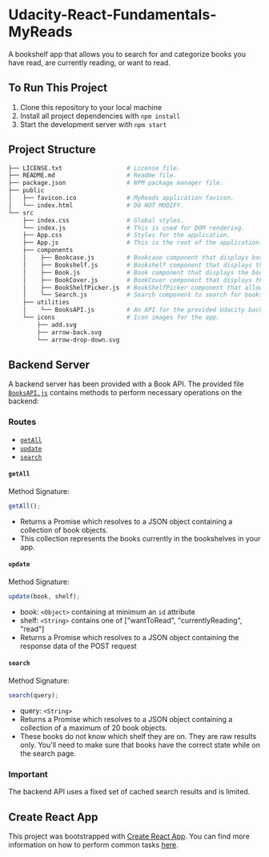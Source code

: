 # Udacity-React-Fundamentals-MyReads

A bookshelf app that allows you to search for and categorize books you have read, are currently reading, or want to read.

## To Run This Project

1. Clone this repository to your local machine
1. Install all project dependencies with `npm install`
1. Start the development server with `npm start`

## Project Structure

```bash
├── LICENSE.txt                  # License file.
├── README.md                    # Readme file.
├── package.json                 # NPM package manager file.
├── public
│   ├── favicon.ico              # MyReads application favicon.
│   └── index.html               # DO NOT MODIFY.
└── src
    ├── index.css                # Global styles.
    └── index.js                 # This is used for DOM rendering.
    ├── App.css                  # Styles for the application.
    ├── App.js                   # This is the root of the application.
    ├── components
    │    ├── Bookcase.js         # Bookcase component that displays books organized into different shelves.
    │    ├── Bookshelf.js        # Bookshelf component that displays the books on a shelf.
    │    ├── Book.js             # Book component that displays the book details.
    │    ├── BookCover.js        # BookCover component that displays the cover of a book.
    │    ├── BookShelfPicker.js  # BookShelfPicker component that allows the selection of a shelf for a book.
    │    └── Search.js           # Search component to search for books.
    ├── utilities
    │    └── BooksAPI.js         # An API for the provided Udacity backend. Instructions for the methods are below.
    └── icons                    # Icon images for the app.
        ├── add.svg
        ├── arrow-back.svg
        └── arrow-drop-down.svg
```

## Backend Server

A backend server has been provided with a Book API. The provided file [`BooksAPI.js`](./myreads-app/src/utilities/BooksAPI.js) contains methods to perform necessary operations on the backend:

### Routes

- [`getAll`](#getall)
- [`update`](#update)
- [`search`](#search)

#### `getAll`

Method Signature:

```js
getAll();
```

- Returns a Promise which resolves to a JSON object containing a collection of book objects.
- This collection represents the books currently in the bookshelves in your app.

#### `update`

Method Signature:

```js
update(book, shelf);
```

- book: `<Object>` containing at minimum an `id` attribute
- shelf: `<String>` contains one of ["wantToRead", "currentlyReading", "read"]
- Returns a Promise which resolves to a JSON object containing the response data of the POST request

#### `search`

Method Signature:

```js
search(query);
```

- query: `<String>`
- Returns a Promise which resolves to a JSON object containing a collection of a maximum of 20 book objects.
- These books do not know which shelf they are on. They are raw results only. You'll need to make sure that books have the correct state while on the search page.

### Important

The backend API uses a fixed set of cached search results and is limited.

## Create React App

This project was bootstrapped with [Create React App](https://github.com/facebook/create-react-app). You can find more information on how to perform common tasks [here](https://github.com/facebook/create-react-app/blob/main/packages/cra-template/template/README.md).
